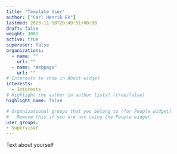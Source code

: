 ```yaml
---
title: "Template User"
author: ["Carl Henrik Ek"]
lastmod: 2023-11-10T20:49:51+00:00
draft: false
weight: 3001
active: true
superuser: false
organizations:
  - name: ""
    url: ""
  - name: "Webpage"
    url: ""
# Interests to show in About widget
interests:
  - Interests
# Highlight the author in author lists? (true/false)
highlight_name: false

# Organizational groups that you belong to (for People widget)
#   Remove this if you are not using the People widget.
user_groups:
- Supervisor
---
```


Text about yourself
